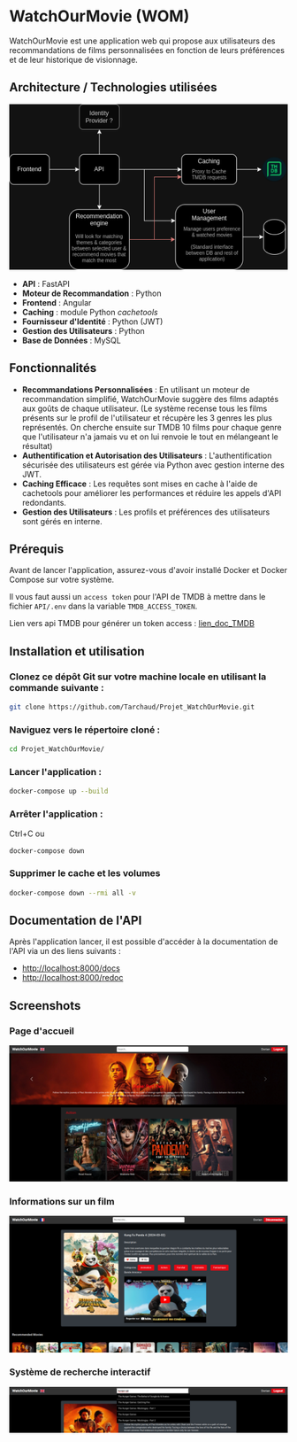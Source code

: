 # WatchOurMovie (WOM)

WatchOurMovie est une application web qui propose aux utilisateurs des recommandations de films personnalisées en fonction de leurs préférences et de leur historique de visionnage.

## Architecture / Technologies utilisées

![assets/architecture.png](assets/architecture.png)

* **API** : FastAPI
* **Moteur de Recommandation** : Python
* **Frontend** : Angular
* **Caching** : module Python _cachetools_
* **Fournisseur d'Identité** : Python (JWT)
* **Gestion des Utilisateurs** : Python
* **Base de Données** : MySQL

## Fonctionnalités

* **Recommandations Personnalisées** : En utilisant un moteur de recommandation simplifié, WatchOurMovie suggère des films adaptés aux goûts de chaque utilisateur. (Le système recense tous les films présents sur le profil de l'utilisateur et récupère les 3 genres les plus représentés. On cherche ensuite sur TMDB 10 films pour chaque genre que l'utilisateur n'a jamais vu et on lui renvoie le tout en mélangeant le résultat)
* **Authentification et Autorisation des Utilisateurs** : L'authentification sécurisée des utilisateurs est gérée via Python avec gestion interne des JWT.
* **Caching Efficace** : Les requêtes sont mises en cache à l'aide de cachetools pour améliorer les performances et réduire les appels d'API redondants.
* **Gestion des Utilisateurs** : Les profils et préférences des utilisateurs sont gérés en interne.

## Prérequis
Avant de lancer l'application, assurez-vous d'avoir installé Docker et Docker Compose sur votre système.

Il vous faut aussi un `access token` pour l'API de TMDB à mettre dans le fichier `API/.env` dans la variable `TMDB_ACCESS_TOKEN`. 

Lien vers api TMDB pour générer un token access : [lien_doc_TMDB](https://developer.themoviedb.org/v4/docs/getting-started)


## Installation et utilisation

### Clonez ce dépôt Git sur votre machine locale en utilisant la commande suivante :
```bash
git clone https://github.com/Tarchaud/Projet_WatchOurMovie.git
```

### Naviguez vers le répertoire cloné :
```bash
cd Projet_WatchOurMovie/
```

### Lancer l'application :
```bash
docker-compose up --build
```

### Arrêter l'application :
Ctrl+C ou 
```bash
docker-compose down
```

### Supprimer le cache et les volumes
```bash
docker-compose down --rmi all -v
```

## Documentation de l'API

Après l'application lancer, il est possible d'accéder à la documentation de l'API via un des liens suivants :
- [http://localhost:8000/docs](http://localhost:8000/docs)
- [http://localhost:8000/redoc](http://localhost:8000/redoc)

## Screenshots

### Page d'accueil

![assets/screenshots/screenshot1.png](assets/screenshots/screenshot1.png)

### Informations sur un film

![assets/screenshots/screenshot2.png](assets/screenshots/screenshot2.png)

### Système de recherche interactif

![assets/screenshots/screenshot3.png](assets/screenshots/screenshot3.png)